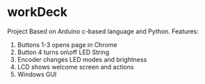 # workDeck
Project Based on Arduino c-based language and Python.
Features:
1. Buttons 1-3 opens page in Chrome
2. Button 4 turns on\off LED String
3. Encoder changes LED modes and brightness
4. LCD shows welcome screen and actions
5. Windows GUI

